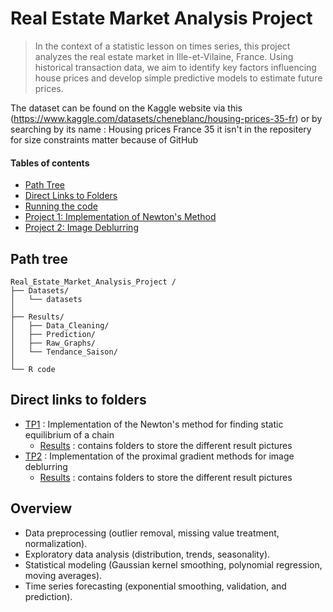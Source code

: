 # Real Estate Market Analysis Project 
> In the context of a statistic lesson on times series, this project analyzes the real estate market in Ille-et-Vilaine, France. Using historical transaction data, we aim to identify key factors influencing house prices and develop simple predictive models to estimate future prices.

The dataset can be found on the Kaggle website via this (https://www.kaggle.com/datasets/cheneblanc/housing-prices-35-fr) or by searching by its name : Housing prices France 35
it isn't in the repositery for size constraints matter because of GitHub 

#### Tables of contents
* [Path Tree](#path-tree)
* [Direct Links to Folders](#direct-links-to-folders)  
* [Running the code](#running-the-code) 
* [Project 1: Implementation of Newton's Method](#project-1-implementation-of-newtons-method)
* [Project 2: Image Deblurring](#project-2-image-deblurring)

## Path tree
```
Real_Estate_Market_Analysis_Project /
├── Datasets/
│   └── datasets
│
├── Results/
│   ├── Data_Cleaning/                
│   ├── Prediction/    
│   ├── Raw_Graphs/
│   └── Tendance_Saison/
│
└── R code
```

## Direct links to folders
* [TP1](./TP1/) : Implementation of the Newton's method for finding static equilibrium of a chain
    * [Results](./TP1/Results/) : contains folders to store the different result pictures
* [TP2](./TP2/) : Implementation of the proximal gradient methods for image deblurring  
    * [Results](./TP2/Results/) : contains folders to store the different result pictures


## Overview 
* Data preprocessing (outlier removal, missing value treatment, normalization).
* Exploratory data analysis (distribution, trends, seasonality).
* Statistical modeling (Gaussian kernel smoothing, polynomial regression, moving averages).
* Time series forecasting (exponential smoothing, validation, and prediction).
